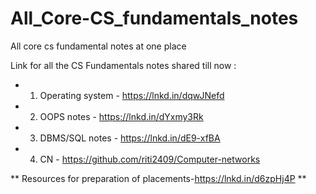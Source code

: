 # All_Core-CS_fundamentals_notes
All core cs fundamental notes at one place

Link for all the CS Fundamentals notes shared till now : 

- 1. Operating system - https://lnkd.in/dqwJNefd

- 2. OOPS notes - https://lnkd.in/dYxmy3Rk

- 3. DBMS/SQL notes - https://lnkd.in/dE9-xfBA

- 4. CN - https://github.com/riti2409/Computer-networks

** Resources for preparation of placements-https://lnkd.in/d6zpHj4P **

